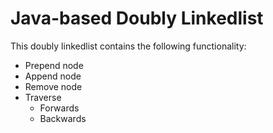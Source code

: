# Java-based Doubly Linkedlist

This doubly linkedlist contains the following functionality:

* Prepend node
* Append node
* Remove node
* Traverse
	* Forwards
	* Backwards